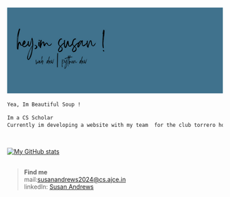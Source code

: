 <img src="header.png" 
     alt="banner"  
     style="display: inline-block; margin: 0 auto;  width: 950px; height: 200px">

```bash
Yea, Im Beautiful Soup !
```
```bash
Im a CS Scholar  
Currently im developing a website with my team  for the club torrero hosted by AJCE !  

```
<br>


[![My GitHub stats](https://github-readme-stats.vercel.app/api?username=Susan-Andrews)](https://github.com/anuraghazra/github-readme-stats)  
<br>

>**Find me**  
>mail:susanandrews2024@cs.ajce.in  
>linkedIn: [Susan Andrews](https://www.linkedin.com/in/susanandrews?lipi=urn%3Ali%3Apage%3Ad_flagship3_profile_view_base_contact_details%3BZoes3PEWR5iEL1XLC2aftw%3D%3D)  <br>

<!-- <p><img align="center" src="https://github-readme-streak-stats.herokuapp.com/?user=susan-andrews&" alt="susan-andrews" /></p>
 -->
<!-- [![Readme Card](https://github-readme-stats.vercel.app/api/pin/?username=Susan-Andrews&repo=torero_ajce)](https://github.com/Susan-Andrews/torero_ajce) -->
